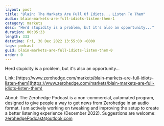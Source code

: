```yaml
---
layout: post
title: "Blain: The Markets Are Full Of Idiots... Listen To Them"
audio: blain-markets-are-full-idiots-listen-them-1
category: markets
desc: "Herd stupidity is a problem, but it's also an opportunity..."
duration: 00:05:33
length: 333
datetime: Fri, 30 Dec 2022 13:55:00 +0000
tags: podcast
guid: blain-markets-are-full-idiots-listen-them-0
order: 0
---
```

Herd stupidity is a problem, but it's also an opportunity...

Link: [https://www.zerohedge.com/markets/blain-markets-are-full-idiots-listen-them](https://www.zerohedge.com/markets/blain-markets-are-full-idiots-listen-them)

About: The Zerohedge Podcast is a non-commercial, automated program, designed to give people a way to get news from Zerohedge in an audio format.  I am actively working on tweaking and improving the setup to create a better listening experience (December 2022).  Suggestions are welcome: [zerohedgePodcast@outlook.com](mailto:zerohedgePodcast@outlook.com)